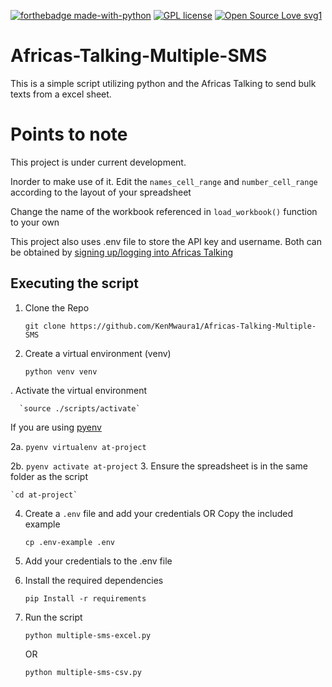 [![forthebadge made-with-python](http://ForTheBadge.com/images/badges/made-with-python.svg)](https://www.python.org/)
[![GPL license](https://img.shields.io/badge/License-GPL-blue.svg)](http://perso.crans.org/besson/LICENSE.html)
[![Open Source Love svg1](https://badges.frapsoft.com/os/v1/open-source.svg?v=103)](https://github.com/ellerbrock/open-source-badges/)
# Africas-Talking-Multiple-SMS 
This is a simple script utilizing python and the Africas Talking to send bulk texts from a excel sheet.
# Points to note
This project is under current development.

Inorder to make use of it. Edit the `names_cell_range` and `number_cell_range` according to the layout of your spreadsheet

Change the name of the workbook referenced in `load_workbook()` function to your own
 
This project also uses .env file to store the API key and username. 
Both can be obtained by [signing up/logging into Africas Talking](https://www.account.africastalking.com/)
## Executing the script
1. Clone the Repo 
   
    `git clone https://github.com/KenMwaura1/Africas-Talking-Multiple-SMS`
2. Create a virtual environment (venv)
   
   `python venv venv`

 .   Activate the virtual environment
      
      `source ./scripts/activate`

If you are using [pyenv](https://github.com/pyenv/pyenv)

2a. `pyenv virtualenv at-project`

2b. `pyenv activate at-project`
3. Ensure the spreadsheet is in the same folder as the script
   
    `cd at-project`
4. Create a `.env` file and add your credentials 
   OR Copy the included example
   
    `cp .env-example .env `
5. Add your credentials to the .env file

6. Install the required dependencies
   
    `pip Install -r requirements`
7. Run the script 

    `python multiple-sms-excel.py`

    OR 
   
    `python multiple-sms-csv.py`


